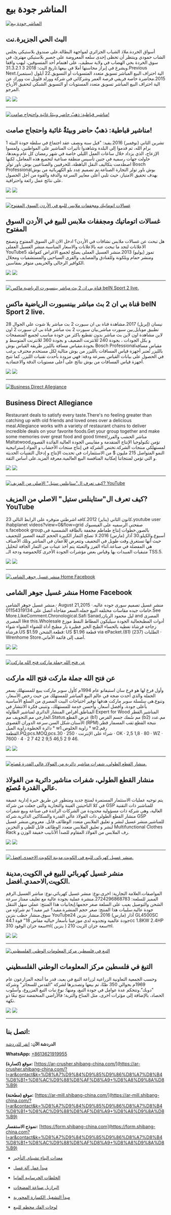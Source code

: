# المناشر جودة بيع

<a href="https://swt.shibang-china.com/?l=ar&img&k=%D8%A7%D9%84%D9%85%D9%86%D8%A7%D8%B4%D8%B1+%D8%AC%D9%88%D8%AF%D8%A9+%D8%A8%D9%8A%D8%B9" target="_blank">![المناشر جودة بيع](http://static.shibang-china.com/all-800x300/1193.jpg)</a>

## البث الحي الجزيرة.نت
أسواق الخردة.ملاذ الشباب الجزائري لمواجهة البطالة.على صندوق بلاستيكي يجلس الشاب حمودي وينتظر أن تحظى إحدى سلعه المعروضة على حصير بلاستيكي مهترئ، في سوق الخردة بحي الهضاب في ولاية سطيف، على اهتمام أحد المتسوقين، ليهب واقفا ويشرع في إبراز محاسنها أملا في بيعها.تاريخ البث: 2018 3 31.3.2.1.Previous Next.الية احتراف البيع المباشر تسويق متعدد المتسويات أو التسويق.22 أيلول (سبتمبر) 2015.محاضرة خاصة فريقي فرصة العمر وشركائي في شركة وورلد قلوبل نت وورك عن الية احتراف البيع المباشر تسويق متعدد المستويات أو التسويق الشبكي لتحقيق الأرباح المرجو.


<a href="https://whatsapp.shibangsoft.com/WhatsApp.php" target="_blank" title="WhatsApp">![](http://static.shibang-china.com/icon/whatsapp.png)</a> <a href="https://swt.shibang-china.com/?l=ar&icon&k=%D8%A7%D9%84%D9%85%D9%86%D8%A7%D8%B4%D8%B1+%D8%AC%D9%88%D8%AF%D8%A9+%D8%A8%D9%8A%D8%B9" target="_blank">![](http://static.shibang-china.com/icon/chat-ar.png)</a>

---

<a href="https://swt.shibang-china.com/?l=ar&img&k=%D8%A7%D9%84%D9%85%D9%86%D8%A7%D8%B4%D8%B1+%D8%AC%D9%88%D8%AF%D8%A9+%D8%A8%D9%8A%D8%B9" target="_blank">![مناشير قباطية: ذهبٌ حاضر وبيئةٌ غائبة واحتجاج صامت!](http://static.shibang-china.com/all-800x300/380.jpg)</a>

## مناشير قباطية: ذهبٌ حاضر وبيئةٌ غائبة واحتجاج صامت!
1 تشرين الثاني (نوفمبر) 2016.يفيد: &quot;قبل سنة ونصف عقد اجتماع في سلطة جودة البيئة برام الله، ثم قدموا إلى البلدة وشاهدوا تأثيرات المناشير على المواطنين، ولمسوا الإزعاج، الذي يزداد خلال ساعات العمل الليلي خاصة في شهر رمضان كل عام.وبعدها، حاولت جهات رسمية في جنين تأسيس منطقة صناعية لتجميع هذه المعامل، لكنها اصطدمت بتكاليف النقل الباهظة،.للحرفيين والصناعيين بوش باور تولز Bosch Professionalبوش باور تولز التجارة الصناعة.تم تصميم عِدد بلو الكهربائية من بوش بهدف تحقيق الامتياز، حيث تلبي أعلى معايير السرعة والدقة والقوة من أجل الحصول على نتائج عمل رائعة واحترافية.


<a href="https://whatsapp.shibangsoft.com/WhatsApp.php" target="_blank" title="WhatsApp">![](http://static.shibang-china.com/icon/whatsapp.png)</a> <a href="https://swt.shibang-china.com/?l=ar&icon&k=%D8%A7%D9%84%D9%85%D9%86%D8%A7%D8%B4%D8%B1+%D8%AC%D9%88%D8%AF%D8%A9+%D8%A8%D9%8A%D8%B9" target="_blank">![](http://static.shibang-china.com/icon/chat-ar.png)</a>

---

<a href="https://swt.shibang-china.com/?l=ar&img&k=%D8%A7%D9%84%D9%85%D9%86%D8%A7%D8%B4%D8%B1+%D8%AC%D9%88%D8%AF%D8%A9+%D8%A8%D9%8A%D8%B9" target="_blank">![غسالات اتوماتيك ومجففات ملابس للبيع في الأردن السوق المفتوح](http://static.shibang-china.com/all-800x300/844.jpg)</a>

## غسالات اتوماتيك ومجففات ملابس للبيع في الأردن السوق المفتوح
هل تبحث عن غسالات ملابس نشافات في الأردن؟ ادخل الان الي السوق المفتوح وتصفح الاعلانات لتجد ما تبحث عنه بالاعلانات والاسعار المناسبة.منشر الغسيل العملى YouTube5 تموز (يوليو) 2013.منشر الغسيل العملى يصلح لجميع الاغراض كفواطة ومنشر حمام وبلكونة وللفنادق والمصايف والقرى السياحيى والمستشفيات ومحلال الكوافير الرجالى والحريمى متوفر بمقاسين.


<a href="https://whatsapp.shibangsoft.com/WhatsApp.php" target="_blank" title="WhatsApp">![](http://static.shibang-china.com/icon/whatsapp.png)</a> <a href="https://swt.shibang-china.com/?l=ar&icon&k=%D8%A7%D9%84%D9%85%D9%86%D8%A7%D8%B4%D8%B1+%D8%AC%D9%88%D8%AF%D8%A9+%D8%A8%D9%8A%D8%B9" target="_blank">![](http://static.shibang-china.com/icon/chat-ar.png)</a>

---

<a href="https://swt.shibang-china.com/?l=ar&img&k=%D8%A7%D9%84%D9%85%D9%86%D8%A7%D8%B4%D8%B1+%D8%AC%D9%88%D8%AF%D8%A9+%D8%A8%D9%8A%D8%B9" target="_blank">![قناة بي ان 2 بث مباشر بينسبورت الرياضية ماكس beIN Sport 2 live.](http://static.shibang-china.com/all-800x300/1457.jpg)</a>

## قناة بي ان 2 بث مباشر بينسبورت الرياضية ماكس beIN Sport 2 live.
28 نيسان (إبريل) 2017.مشاهدة قناة بى ان سبورت 2 بث مباشر يلا شوت علي الجوال تطبيق موبايل,بين سبورت مباشر,بيان سبورت 2 بث مباشر قناة بى ان سبورت 2 اون لاين مشاهدة اون لاين بث مباشر بدون تقطيع باكثر من جودة مناسب لجميع المتصفحات و بكل الجودات ، بجودة 240 للانترنت الضعيف و بجودة 360 للانترنت المتوسط و بجودة.مقياس مسافة بالليزر طريقة القياس بوش Bosch Professionalمقياس مسافة بالليزر تُعتبر أجهزة قياس المسافات بالليزر من بوش مثالية لكل مستخدم محترف يرغب في الحصول على بيانات القياس بسرعة ودقة: فهي مزودة بأحدث تقنيات الليزر، كما تتيح أجهزة قياس المسافات من بوش نتائج على أعلى مستويات الدقة والاعتمادية.


<a href="https://whatsapp.shibangsoft.com/WhatsApp.php" target="_blank" title="WhatsApp">![](http://static.shibang-china.com/icon/whatsapp.png)</a> <a href="https://swt.shibang-china.com/?l=ar&icon&k=%D8%A7%D9%84%D9%85%D9%86%D8%A7%D8%B4%D8%B1+%D8%AC%D9%88%D8%AF%D8%A9+%D8%A8%D9%8A%D8%B9" target="_blank">![](http://static.shibang-china.com/icon/chat-ar.png)</a>

---

<a href="https://swt.shibang-china.com/?l=ar&img&k=%D8%A7%D9%84%D9%85%D9%86%D8%A7%D8%B4%D8%B1+%D8%AC%D9%88%D8%AF%D8%A9+%D8%A8%D9%8A%D8%B9" target="_blank">![Business Direct Allegiance](http://static.shibang-china.com/all-800x300/751.jpg)</a>

## Business Direct Allegiance
Restaurant deals to satisfy every taste.There&#39;s no feeling greater than catching up with old friends and loved ones over a delicious meal.Allegiance works with a variety of restaurant chains to deliver incredible deals on your favorite foods.Get your group together and make some memories over great food and good times!مناشر الخشب والفرز Maltatwoodتؤمن تكنولوجيا الإنتاج المتقدمة و مقاييس الجودة العالية الفائدة القصوى لمستهلكي منتجات الشركة.تختص الشركة في إنتاج منتجات الأخشاب و المواد.إستراتيجية النمو المتواصل 215 مليون $ من الاستثمارات في تحديث الإنتاج و إدخال التقنيات الحديثة و التي تؤمن لمنتجاتنا إمكانية المنافسة البيع العالمية.معرفة المزيد.على أساس الثقة.


<a href="https://whatsapp.shibangsoft.com/WhatsApp.php" target="_blank" title="WhatsApp">![](http://static.shibang-china.com/icon/whatsapp.png)</a> <a href="https://swt.shibang-china.com/?l=ar&icon&k=%D8%A7%D9%84%D9%85%D9%86%D8%A7%D8%B4%D8%B1+%D8%AC%D9%88%D8%AF%D8%A9+%D8%A8%D9%8A%D8%B9" target="_blank">![](http://static.shibang-china.com/icon/chat-ar.png)</a>

---

<a href="https://swt.shibang-china.com/?l=ar&img&k=%D8%A7%D9%84%D9%85%D9%86%D8%A7%D8%B4%D8%B1+%D8%AC%D9%88%D8%AF%D8%A9+%D8%A8%D9%8A%D8%B9" target="_blank">![كيف تعرف ال&quot;ستاينلس ستيل&quot; الاصلي من المزيف? YouTube](http://static.shibang-china.com/all-800x300/212.jpg)</a>

## كيف تعرف ال&quot;ستاينلس ستيل&quot; الاصلي من المزيف? YouTube
23 كانون الثاني (يناير) 2012.كافه اشرطتي متوفره على الرابط التالي.youtube user ihabplanet videos?view=0&amp;flow=grid صفحتي الرسميه على الفيسبوك s.facebook group.بالصور.خطوات إنتاج طماطم مجففة بالطاقة الشمسية فى أسبوع.والكيلو.30 آذار (مارس) 2016.لا تصلح الثمار الكبيرة الحجم كثيفة العصير للتجفيف حيث أنها تستغرق وقت طويل في التجفيف وتتعرض للأعفان في المناشر وتلك الأصناف هي المفضلة في صناعة.أثناء الفرز والتعبئة يتم أخذ عينات من الثمار الجافة لتحليل متبقيات المبيدات بها وقياس بعض مؤشرات الجودة الأخرى كالحموضة ودجة الــ TSS.5.


<a href="https://whatsapp.shibangsoft.com/WhatsApp.php" target="_blank" title="WhatsApp">![](http://static.shibang-china.com/icon/whatsapp.png)</a> <a href="https://swt.shibang-china.com/?l=ar&icon&k=%D8%A7%D9%84%D9%85%D9%86%D8%A7%D8%B4%D8%B1+%D8%AC%D9%88%D8%AF%D8%A9+%D8%A8%D9%8A%D8%B9" target="_blank">![](http://static.shibang-china.com/icon/chat-ar.png)</a>

---

<a href="https://swt.shibang-china.com/?l=ar&img&k=%D8%A7%D9%84%D9%85%D9%86%D8%A7%D8%B4%D8%B1+%D8%AC%D9%88%D8%AF%D8%A9+%D8%A8%D9%8A%D8%B9" target="_blank">![منشر غسيل جوهر الشامى Home Facebook](http://static.shibang-china.com/all-800x300/872.jpg)</a>

## منشر غسيل جوهر الشامى Home Facebook
منشر غسيل جوهر الشامى.· August 21,2015 ·.منشر غسيل تصميم سورى جوده عاليه خامات جيده مقاسات مختلفه البيع جمله.السعر مفاجأه اتصل على 01154319134.See More.LikeComment.Chronological.Safi Sanad,ليل محمود الريان and المصرى المصرى like this.Wholesale أدوات المطبخعالية الجودة سيليكون المطاط النفط موزع زجاجة فرشاة تغطية بالحساء الطبخ الخبز فطيرة بار مطبخ أداة للشواء الشواء شواء فرشاة.US $1.59 قطعة.الشحن: US $1.96 قطعة via ePacket.(81) الطلبات (237) &middot; Wrenhome Store.أضف إلى قائمة الأماني.


<a href="https://whatsapp.shibangsoft.com/WhatsApp.php" target="_blank" title="WhatsApp">![](http://static.shibang-china.com/icon/whatsapp.png)</a> <a href="https://swt.shibang-china.com/?l=ar&icon&k=%D8%A7%D9%84%D9%85%D9%86%D8%A7%D8%B4%D8%B1+%D8%AC%D9%88%D8%AF%D8%A9+%D8%A8%D9%8A%D8%B9" target="_blank">![](http://static.shibang-china.com/icon/chat-ar.png)</a>

---

<a href="https://swt.shibang-china.com/?l=ar&img&k=%D8%A7%D9%84%D9%85%D9%86%D8%A7%D8%B4%D8%B1+%D8%AC%D9%88%D8%AF%D8%A9+%D8%A8%D9%8A%D8%B9" target="_blank">![عن فتح الله جملة ماركت فتح الله ماركت](http://static.shibang-china.com/all-800x300/701.jpg)</a>

## عن فتح الله جملة ماركت فتح الله ماركت
وأول فرع لها هو فرع سان استيفانو عام 1994م كأول سوبر ماركت يبيع للمستهلك بسعر الجملة والذي أحدث ضجة في عالم البيع المباشر للمستهلك من حيث رخص الأسعار، وتنوع.هى سلسلة سوبر ماركت هدفها توفير احتياجات البيت المصري من السلع الأساسية بأعلى جودة، وأفضل أسعار، وأحسن خدمة للمستهلك، وتتبنى فكرة الانتشار في المناطق.أقراص المنشار الدائري لمناشير الطاولة Expert for Wood المناشير.القطر الخارجي مم.التجويف مم.Status.عرض القطع (b1) مم سُمك جسم القرص (b2) مم.عدد الأسنان.شكل السن.سرعة الدوران القصوى (RPM).نتيجة القطع.ثقب المسمار قطر دائرة الخطوة.زاوية الميل ° w1.زاوية الخلوص ° w2.رقم القطعة.PQ,pcs.MOQ,pcs.شراء على الإنترنت &middot; 250 &middot; 30 &middot; OK &middot; 2,5 1,8 &middot; 80 &middot; WZ &middot; 7600 &middot; 4 &middot; 2 7 42 2 9,5 46,5 2 9 46.


<a href="https://whatsapp.shibangsoft.com/WhatsApp.php" target="_blank" title="WhatsApp">![](http://static.shibang-china.com/icon/whatsapp.png)</a> <a href="https://swt.shibang-china.com/?l=ar&icon&k=%D8%A7%D9%84%D9%85%D9%86%D8%A7%D8%B4%D8%B1+%D8%AC%D9%88%D8%AF%D8%A9+%D8%A8%D9%8A%D8%B9" target="_blank">![](http://static.shibang-china.com/icon/chat-ar.png)</a>

---

<a href="https://swt.shibang-china.com/?l=ar&img&k=%D8%A7%D9%84%D9%85%D9%86%D8%A7%D8%B4%D8%B1+%D8%AC%D9%88%D8%AF%D8%A9+%D8%A8%D9%8A%D8%B9" target="_blank">![منشار القطع الطولي، شفرات مناشير دائرية من الفولاذ عالي القدرة مُصنَع.](http://static.shibang-china.com/all-800x300/1478.jpg)</a>

## منشار القطع الطولي، شفرات مناشير دائرية من الفولاذ عالي القدرة مُصنَع.
يتم توجيه عمليات الاستثمار المستمرة لمنتج جديد ومتطور عن طريق خبرة إدارية عميقة في كلا الناحيتين الفينة والتجارية والتى جعلت من شركة GSP للمناشبر ذات التقنية العالية، وهي شركة ذات مسؤولية محدودة من الشركات الرائدة فى صناعة وبيع شفرات منشار القطع الطولي ذات الفولاذ عالي القدرة والسكاكين الدائرية.شركة GSP للمناشير.منشر غسيل لنشر و تعليق الملابس متعدد الوظائف قابل. معروض.منشر غسيل لنشر و تعليق الملابس متعدد الوظائف قابل للطي و التخزين Multifunctional Clothes Rack رف الملابس من الفولاذ المقاوم للصدأ الأنابيب خفيفة الوزن و.


<a href="https://whatsapp.shibangsoft.com/WhatsApp.php" target="_blank" title="WhatsApp">![](http://static.shibang-china.com/icon/whatsapp.png)</a> <a href="https://swt.shibang-china.com/?l=ar&icon&k=%D8%A7%D9%84%D9%85%D9%86%D8%A7%D8%B4%D8%B1+%D8%AC%D9%88%D8%AF%D8%A9+%D8%A8%D9%8A%D8%B9" target="_blank">![](http://static.shibang-china.com/icon/chat-ar.png)</a>

---

<a href="https://swt.shibang-china.com/?l=ar&img&k=%D8%A7%D9%84%D9%85%D9%86%D8%A7%D8%B4%D8%B1+%D8%AC%D9%88%D8%AF%D8%A9+%D8%A8%D9%8A%D8%B9" target="_blank">![منشر غسيل كهربائي للبيع في الكويت,مدينة الكويت,الاحمدي.افضل.](http://static.shibang-china.com/all-800x300/17.jpg)</a>

## منشر غسيل كهربائي للبيع في الكويت,مدينة الكويت,الاحمدي.افضل.
المواصفات.العلامة التجارية: اخرى.نوع: منشر غسيل كهربائي.نوع: مناشر الغسيل.الرقم المميز للسلعة: 2724296868783.منشرة عملية بجودة عالية مع تغليف ممتاز سرعة الشحن والتوصيل يعيب على السلعة صغر حجمها.إيجابيات هذا المنتج: عملي سهل التنقل جودة عالية.سلبيات هذا المنتج: صغر حجم المنشرة.مفيد؟ غير مفيد؟ تم شراؤه من سوق.منشار حطب بنزين YouTube24 آذار (مارس) 2016.منشار بنزين GL4500SC جودة عالمية وتجدونه لدى موزعينا بأسعار خياليه مقاس 18&quot; قوة 44.1cc 1.8KW 2.4HP سعة خزان الوقود 310ml( بنزين ) سعة خزان الزيت 210ml.


<a href="https://whatsapp.shibangsoft.com/WhatsApp.php" target="_blank" title="WhatsApp">![](http://static.shibang-china.com/icon/whatsapp.png)</a> <a href="https://swt.shibang-china.com/?l=ar&icon&k=%D8%A7%D9%84%D9%85%D9%86%D8%A7%D8%B4%D8%B1+%D8%AC%D9%88%D8%AF%D8%A9+%D8%A8%D9%8A%D8%B9" target="_blank">![](http://static.shibang-china.com/icon/chat-ar.png)</a>

---

<a href="https://swt.shibang-china.com/?l=ar&img&k=%D8%A7%D9%84%D9%85%D9%86%D8%A7%D8%B4%D8%B1+%D8%AC%D9%88%D8%AF%D8%A9+%D8%A8%D9%8A%D8%B9" target="_blank">![التبغ في فلسطين مركز المعلومات الوطني الفلسطيني](http://static.shibang-china.com/all-800x300/220.jpg)</a>

## التبغ في فلسطين مركز المعلومات الوطني الفلسطيني
وحسب الجمعية التعاونية الزراعية لزراعة التبغ في يعبد، قدر ما أنتجه المزارعون عام 1969م بحوالي 350 طنًا، تم بيعها وتصديرها لشركة &quot;القدس للسجائر&quot; وشركة &quot;دوبك&quot;.وتتحكم عدة عوامل في جودة التبغ، ومنها: نوع نبات التبغ المزروع، وأسلوب الحصاد، بالإضافة إلى مؤثرات أخرى، مثل المناخ والتربة؛ فالأراضي المنخفضة تنتج تبغًا ذو نكهة.

<a href="https://whatsapp.shibangsoft.com/WhatsApp.php" target="_blank" title="WhatsApp">![](http://static.shibang-china.com/icon/whatsapp.png)</a> <a href="https://swt.shibang-china.com/?l=ar&icon&k=%D8%A7%D9%84%D9%85%D9%86%D8%A7%D8%B4%D8%B1+%D8%AC%D9%88%D8%AF%D8%A9+%D8%A8%D9%8A%D8%B9" target="_blank">![](http://static.shibang-china.com/icon/chat-ar.png)</a>

---
## اتصل بنا:

**الدردشة الآن:** [انقر للدردشة](https://swt.shibang-china.com?l=ar&contact&k=%D8%A7%D9%84%D9%85%D9%86%D8%A7%D8%B4%D8%B1+%D8%AC%D9%88%D8%AF%D8%A9+%D8%A8%D9%8A%D8%B9)

**WhatsApp:**  [+8613621919955](https://whatsapp.shibangsoft.com/WhatsApp.php)

**موقع (كسارة):** [https://ar-crusher.shibang-china.com/](https://ar-crusher.shibang-china.com/?l=ar&contact&k=%D8%A7%D9%84%D9%85%D9%86%D8%A7%D8%B4%D8%B1+%D8%AC%D9%88%D8%AF%D8%A9+%D8%A8%D9%8A%D8%B9)

**موقع (مطحنة):** [https://ar-mill.shibang-china.com/](https://ar-mill.shibang-china.com/?l=ar&contact&k=%D8%A7%D9%84%D9%85%D9%86%D8%A7%D8%B4%D8%B1+%D8%AC%D9%88%D8%AF%D8%A9+%D8%A8%D9%8A%D8%B9)

**نموذج الاستفسار:** [https://form.shibang-china.com](https://form.shibang-china.com?l=ar&contact&k=%D8%A7%D9%84%D9%85%D9%86%D8%A7%D8%B4%D8%B1+%D8%AC%D9%88%D8%AF%D8%A9+%D8%A8%D9%8A%D8%B9)

* [معدات البناء تشيناي التأجير](../29/%D9%85%D8%B9%D8%AF%D8%A7%D8%AA%20%D8%A7%D9%84%D8%A8%D9%86%D8%A7%D8%A1%20%D8%AA%D8%B4%D9%8A%D9%86%D8%A7%D9%8A%20%D8%A7%D9%84%D8%AA%D8%A3%D8%AC%D9%8A%D8%B1.md)

* [مبدأ عمل آلة غسل](../30/%D9%85%D8%A8%D8%AF%D8%A3%20%D8%B9%D9%85%D9%84%20%D8%A2%D9%84%D8%A9%20%D8%BA%D8%B3%D9%84.md)

* [الخلطات الخرسانية ألمانيا](../30/%D8%A7%D9%84%D8%AE%D9%84%D8%B7%D8%A7%D8%AA%20%D8%A7%D9%84%D8%AE%D8%B1%D8%B3%D8%A7%D9%86%D9%8A%D8%A9%20%D8%A3%D9%84%D9%85%D8%A7%D9%86%D9%8A%D8%A7.md)

* [البرازيل صناعة المضخات](../28/%D8%A7%D9%84%D8%A8%D8%B1%D8%A7%D8%B2%D9%8A%D9%84%20%D8%B5%D9%86%D8%A7%D8%B9%D8%A9%20%D8%A7%D9%84%D9%85%D8%B6%D8%AE%D8%A7%D8%AA.md)

* [مبدأ التشغيل الكسارة المحورية](../30/%D9%85%D8%A8%D8%AF%D8%A3%20%D8%A7%D9%84%D8%AA%D8%B4%D8%BA%D9%8A%D9%84%20%D8%A7%D9%84%D9%83%D8%B3%D8%A7%D8%B1%D8%A9%20%D8%A7%D9%84%D9%85%D8%AD%D9%88%D8%B1%D9%8A%D8%A9.md)

* [لوحات الفك محطم للبيع](../29/%D9%84%D9%88%D8%AD%D8%A7%D8%AA%20%D8%A7%D9%84%D9%81%D9%83%20%D9%85%D8%AD%D8%B7%D9%85%20%D9%84%D9%84%D8%A8%D9%8A%D8%B9.md)